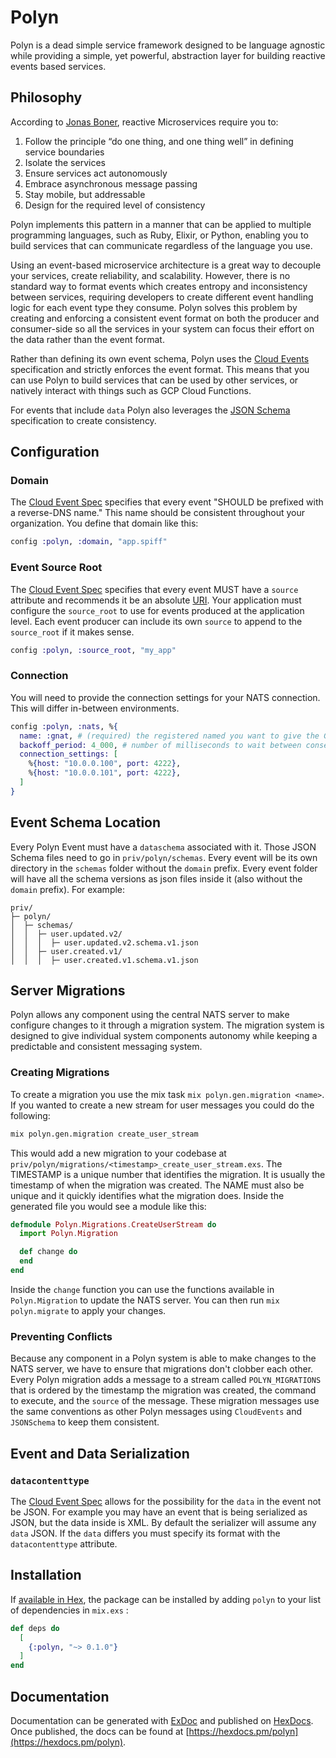 # Polyn

Polyn is a dead simple service framework designed to be language agnostic while
providing a simple, yet powerful, abstraction layer for building reactive events
based services.

## Philosophy

According to [Jonas Boner](http://jonasboner.com/), reactive Microservices require
you to:
1. Follow the principle “do one thing, and one thing well” in defining service
   boundaries
2. Isolate the services
3. Ensure services act autonomously
4. Embrace asynchronous message passing
5. Stay mobile, but addressable
6. Design for the required level of consistency

Polyn implements this pattern in a manner that can be applied to multiple programming
languages, such as Ruby, Elixir, or Python, enabling you to build services that can
communicate regardless of the language you use.

Using an event-based microservice architecture is a great way to decouple your services,
create reliability, and scalability. However, there is no standard way to format events
which creates entropy and inconsistency between services, requiring developers to
create different event handling logic for each event type they consume. Polyn
solves this problem by creating and enforcing a consistent event format on both the
producer and consumer-side so all the services in your system can focus their
effort on the data rather than the event format.

Rather than defining its own event schema, Polyn uses the [Cloud Events](https://github.com/cloudevents/spec)
specification and strictly enforces the event format. This means that you can use Polyn to build services
that can be used by other services, or natively interact with things such as GCP Cloud Functions.

For events that include `data` Polyn also leverages the [JSON Schema](http://json-schema.org/)
specification to create consistency.

## Configuration

### Domain

The [Cloud Event Spec](https://github.com/cloudevents/spec/blob/v1.0.2/cloudevents/spec.md#type) specifies that every event "SHOULD be prefixed with a reverse-DNS name." This name should be consistent throughout your organization. You
define that domain like this:

```elixir
config :polyn, :domain, "app.spiff"
```

### Event Source Root

The [Cloud Event Spec](https://github.com/cloudevents/spec/blob/v1.0.2/cloudevents/spec.md#source-1) specifies that every event MUST have a `source` attribute and recommends it be an absolute [URI](https://en.wikipedia.org/wiki/Uniform_Resource_Identifier). Your application must configure the `source_root` to use for events produced at the application level. Each event producer can include its own `source` to append to the `source_root` if it makes sense.

```elixir
config :polyn, :source_root, "my_app"
```

### Connection

You will need to provide the connection settings for your NATS connection. This will differ in-between environments.

```elixir
config :polyn, :nats, %{
  name: :gnat, # (required) the registered named you want to give the Gnat connection
  backoff_period: 4_000, # number of milliseconds to wait between consecutive reconnect attempts (default: 2_000)
  connection_settings: [
    %{host: "10.0.0.100", port: 4222},
    %{host: "10.0.0.101", port: 4222},
  ]
}
```

## Event Schema Location

Every Polyn Event must have a `dataschema` associated with it. Those JSON Schema files need to go in `priv/polyn/schemas`. Every event will be its own directory in the `schemas` folder without the `domain` prefix. Every event folder will have all the schema versions as json files inside it (also without the `domain` prefix). For example:

```
priv/
├─ polyn/
│  ├─ schemas/
│  │  ├─ user.updated.v2/
│  │  │  ├─ user.updated.v2.schema.v1.json
│  │  ├─ user.created.v1/
│  │  │  ├─ user.created.v1.schema.v1.json
```

## Server Migrations

Polyn allows any component using the central NATS server to make configure changes to it through a migration system. The migration system is designed to give individual system components autonomy while keeping a predictable and consistent messaging system.

### Creating Migrations

To create a migration you use the mix task `mix polyn.gen.migration <name>`. If you wanted to create a new stream for user messages you could do the following:

```bash
mix polyn.gen.migration create_user_stream
```

This would add a new migration to your codebase at `priv/polyn/migrations/<timestamp>_create_user_stream.exs`. The TIMESTAMP is a unique number that identifies the migration. It is usually the timestamp of when the migration was created. The NAME must also be unique and it quickly identifies what the migration does. Inside the generated file you would see a module like this:

```elixir
defmodule Polyn.Migrations.CreateUserStream do
  import Polyn.Migration

  def change do
  end
end
```

Inside the `change` function you can use the functions available in `Polyn.Migration` to update the NATS server. You can then run `mix polyn.migrate` to apply your changes.

### Preventing Conflicts

Because any component in a Polyn system is able to make changes to the NATS server, we have to ensure that migrations don't clobber each other. Every Polyn migration adds a message to a stream called `POLYN_MIGRATIONS` that is ordered by the timestamp the migration was created, the command to execute, and the `source` of the message. These migration messages use the same conventions as other Polyn messages using `CloudEvents` and `JSONSchema` to keep them consistent.

## Event and Data Serialization

### `datacontenttype`

The [Cloud Event Spec](https://github.com/cloudevents/spec/blob/v1.0.2/cloudevents/spec.md#datacontenttype) allows for the possibility for the `data` in the event not be JSON. For example you may have an event that is being
serialized as JSON, but the data inside is XML. By default the serializer will assume any `data` JSON. If the `data` differs you must specify its format with the `datacontenttype` attribute.

## Installation

If [available in Hex](https://hex.pm/docs/publish), the package can be installed
by adding `polyn` to your list of dependencies in `mix.exs` :

```elixir
def deps do
  [
    {:polyn, "~> 0.1.0"}
  ]
end
```

## Documentation

Documentation can be generated with [ExDoc](https://github.com/elixir-lang/ex_doc)
and published on [HexDocs](https://hexdocs.pm). Once published, the docs can
be found at [https://hexdocs.pm/polyn](https://hexdocs.pm/polyn).
